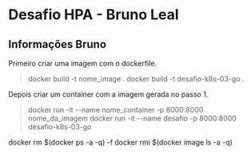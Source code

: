 # Desafio HPA - Bruno Leal

## Informações Bruno

Primeiro criar uma imagem com o dockerfile.

>docker build -t nome_image .
>docker build -t desafio-k8s-03-go .

Depois criar um container com a imagem gerada no passo 1.
 
>docker run -it --name nome_container -p 8000:8000 nome_da_imagem
>docker run -it --name desafio -p 8000:8000 desafio-k8s-03-go

docker rm $(docker ps -a -q) -f
docker rmi $(docker image ls -a -q)
